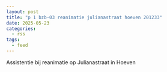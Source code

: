 ```yaml
---
layout: post
title: "p 1 bzb-03 reanimatie julianastraat hoeven 201233"
date: 2025-05-23
categories: 
  - rss
tags: 
  - feed
---
```


Assistentie bij reanimatie op Julianastraat in Hoeven

